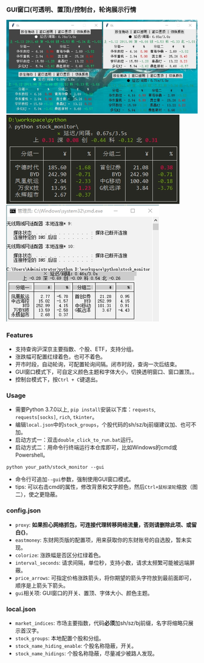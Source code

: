 ### GUI窗口(可透明、置顶)/控制台，轮询展示行情
![screenshot_3](./screenshot_3.png)
![screenshot](./screenshot.png)
![screenshot_2](./screenshot_2.png)

### Features
- 支持查询沪深京主要指数、个股、ETF，支持分组。
- 涨跌幅可配置红绿着色，也可不着色。
- 开市时段，自动轮询，可配置轮询间隔。闭市时段，查询一次后结束。
- GUI窗口模式下，可自定义颜色主题和字体大小，切换透明窗口、窗口置顶。。
- 控制台模式下，按`Ctrl + C`键退出。

### Usage
- 需要Python 3.7.0以上, `pip install`安装以下库：`requests`, `requests[socks]`, `rich`, `tkinter`。
- 编辑`local.json`中的`stock_groups`，个股代码的sh/sz/bj前缀建议加、也可不加。
- 启动方式一：双击`double_click_to_run.bat`运行。
- 启动方式二：用命令行终端运行本仓库即可，比如Windows的cmd或Powershell。   
```
python your_path/stock_monitor --gui
```
- 命令行可追加`--gui`参数，强制使用GUI窗口模式。
- tips: 可以右击cmd的属性，修改背景和文字颜色，然后`Ctrl+鼠标滚轮`缩放（图二），使之更隐蔽。

### config.json
- `proxy`: **如果担心网络抓包，可连接代理转移网络流量，否则请删除此项、或留白{}**。
- `eastmoney`: 东财网页版的配置项，用来获取你的东财账号的自选股，暂未实现。
- `colorize`: 涨跌幅是否区分红绿着色。
- `interval_seconds`: 请求间隔，单位秒，支持小数，请求太频繁可能被远端屏蔽。
- `price_arrows`: 可指定价格涨跌箭头，将你期望的箭头字符放到最前面即可，顺序是上箭头下箭头。
- `gui`相关项: GUI窗口的开关、置顶、字体大小、颜色主题。

### local.json
- `market_indices`: 市场主要指数，代码**必须**加sh/sz/bj前缀，名字将缩略只展示首汉字。
- `stock_groups`: 本地配置个股和分组。
- `stock_name_hiding_enable`: 个股名称隐蔽，开关。
- `stock_name_hidings`: 个股名称隐蔽，尽量减少被路人发现。